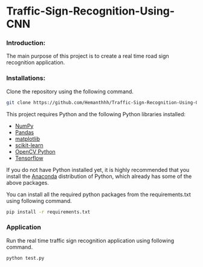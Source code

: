 # Traffic-Sign-Recognition-Using-CNN

### Introduction:
The main purpose of this project is to create a real time road sign recognition application.

### Installations:
Clone the repository using the following command.

```bash
git clone https://github.com/Hemanthhh/Traffic-Sign-Recognition-Using-CNN.git
```

This project requires Python and the following Python libraries installed:

- [NumPy](http://www.numpy.org/)
- [Pandas](http://pandas.pydata.org/)
- [matplotlib](http://matplotlib.org/)
- [scikit-learn](http://scikit-learn.org/stable/)
- [OpenCV Python](https://pypi.org/project/opencv-python/)
- [Tensorflow](https://www.tensorflow.org/install/pip)

If you do not have Python installed yet, it is highly recommended that you install the [Anaconda](https://www.anaconda.com/download/) distribution of Python, which already has some of the above packages.

You can install all the required python packages from the requirements.txt using following command.

```bash
pip install -r requirements.txt
```

### Application

Run the real time traffic sign recognition application using following command.

```bash
python test.py
```




